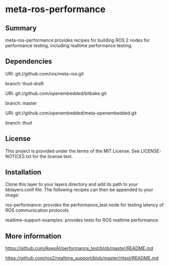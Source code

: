 # meta-ros-performance

## Summary

meta-ros-performance provides recipes for building ROS 2 nodes for performance testing, including realtime performance testing.

## Dependencies

URI: git://github.com/ros/meta-ros.git

branch: thud-draft


URI: git://github.com/openembedded/bitbake.git

branch: master


URI: git://github.com/openembedded/meta-openembedded.git

branch: thud

## License

This project is provided under the terms of the MIT License. See LICENSE-NOTICES.txt for the license text.

## Installation

Clone this layer to your layers directory and add its path to your bblayers.conf file. The following recipes can then be appended to your image:

ros-performance: provides the performance_test node for testing latency of ROS communication protocols

realtime-support-examples: provides tests for ROS realtime performance

## More information

https://github.com/ApexAI/performance_test/blob/master/README.md

https://github.com/ros2/realtime_support/blob/master/rttest/README.md